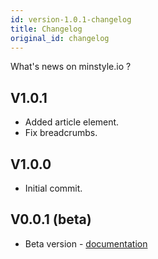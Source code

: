 ```yaml
---
id: version-1.0.1-changelog
title: Changelog
original_id: changelog
---
```


What's news on minstyle.io ?

## V1.0.1
* Added article element.
* Fix breadcrumbs.

## V1.0.0
* Initial commit.


## V0.0.1 (beta)
* Beta version - [documentation](https://v0.minstyle.io)